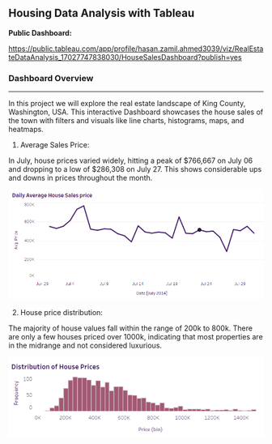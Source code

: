 ## Housing Data Analysis with Tableau

**Public Dashboard:** 

<a href="https://public.tableau.com/app/profile/hasan.zamil.ahmed3039/viz/RealEstateDataAnalysis_17027747838030/HouseSalesDashboard?publish=yes" target="_blank">https://public.tableau.com/app/profile/hasan.zamil.ahmed3039/viz/RealEstateDataAnalysis_17027747838030/HouseSalesDashboard?publish=yes</a>


### Dashboard Overview
***

In this project we will explore the real estate landscape of King County, Washington, USA. This interactive Dashboard showcases the house sales of the town with filters and visuals like line charts, histograms, maps, and heatmaps.

1. Average Sales Price:

In July, house prices varied widely, hitting a peak of $766,667 on July 06 and dropping to a low of $286,308 on July 27. This shows considerable ups and downs in prices throughout the month. 

![GitHub Logo](/Images/1.png)


2. House price distribution:

The majority of house values fall within the range of 200k to 800k. There are only a few houses priced over 1000k, indicating that most properties are in the midrange and not considered luxurious.


![GitHub Logo](/Images/2.png)


